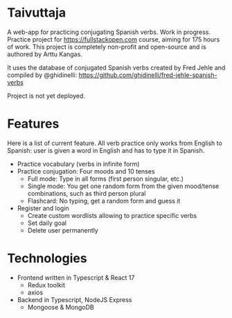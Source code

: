 # Taivuttaja

A web-app for practicing conjugating Spanish verbs. Work in progress. Practice project for https://fullstackopen.com course, aiming for 175 hours of work. This project is completely non-profit and open-source and is authored by Arttu Kangas.

It uses the database of conjugated Spanish verbs created by Fred Jehle and compiled by @ghidinelli: https://github.com/ghidinelli/fred-jehle-spanish-verbs

Project is not yet deployed.

# Features

Here is a list of current feature. All verb practice only works from English to Spanish: user is given a word in English and has to type it in Spanish.

+ Practice vocabulary (verbs in infinite form)
+ Practice conjugation: Four moods and 10 tenses
  + Full mode: Type in all forms (first person singular, etc.)
  + Single mode: You get one random form from the given mood/tense combinations, such as third person plural
  + Flashcard: No typing, get a random form and guess it
+ Register and login
  + Create custom wordlists allowing to practice specific verbs
  + Set daily goal
  + Delete user permanently

# Technologies

+ Frontend written in Typescript & React 17
  + Redux toolkit
  + axios
+ Backend in Typescript, NodeJS Express
  + Mongoose & MongoDB